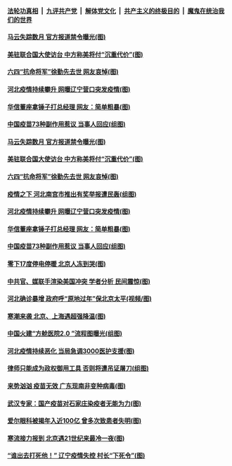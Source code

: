 

####  [法轮功真相](../../../../basic/blob/master/README.md?t=01091231) &nbsp;|&nbsp; [九评共产党](../../../../9ping.md/blob/master/README.md?t=01091231) &nbsp;|&nbsp; [解体党文化](../../../../jtdwh.md/blob/master/README.md?t=01091231)  &nbsp;|&nbsp; [共产主义的终极目的](../../../../gczydzjmd.md/blob/master/README.md?t=01091231) &nbsp;|&nbsp; [魔鬼在统治我们的世界](../../../../mgztzwmdsj.md/blob/master/README.md?t=01091231) 

#### [马云失踪数月 官方报道禁令曝光(图)](../pages/p1/958523.md?t=01091231) 

#### [美驻联合国大使访台 中方称美将付“沉重代价”(图)](../pages/p1/958463.md?t=01091231) 

#### [六四“抗命将军”徐勤先去世 网友哀悼(图)](../pages/p1/958487.md?t=01091231) 

#### [河北疫情持续攀升 网曝辽宁营口突发疫情(图)](../pages/p1/958437.md?t=01091231) 

#### [华信董座拿锤子打总经理 网友：简单粗暴(图)](../pages/p1/958446.md?t=01091231) 

#### [中国疫苗73种副作用惹议 当事人回应(组图)](../pages/p1/958418.md?t=01091231) 

#### [马云失踪数月 官方报道禁令曝光(图)](../pages/p1/958523.md?t=01091231) 

#### [美驻联合国大使访台 中方称美将付“沉重代价”(图)](../pages/p1/958463.md?t=01091231) 

#### [六四“抗命将军”徐勤先去世 网友哀悼(图)](../pages/p1/958487.md?t=01091231) 

#### [疫情之下 河北南宫市推出有奖举报遭民轰(组图)](../pages/p1/958472.md?t=01091231) 

#### [河北疫情持续攀升 网曝辽宁营口突发疫情(图)](../pages/p1/958437.md?t=01091231) 

#### [华信董座拿锤子打总经理 网友：简单粗暴(图)](../pages/p1/958446.md?t=01091231) 

#### [中国疫苗73种副作用惹议 当事人回应(组图)](../pages/p1/958418.md?t=01091231) 

#### [零下17度停电停暖 北京人冻到哭(图)](../pages/p1/958423.md?t=01091231) 

#### [中共官、媒联手渲染美国冲突 学者分析 民间震惊(图)](../pages/p1/958397.md?t=01091231) 

#### [河北确诊暴增 政府呼“原地过年”保北京太平(视频/图)](../pages/p1/958376.md?t=01091231) 

#### [寒潮来袭 北京、上海遇超强降温(图)](../pages/p1/958341.md?t=01091231) 

#### [中国火建“方舱医院2.0 ”流程图曝光(组图)](../pages/p1/958299.md?t=01091231) 

#### [河北疫情持续恶化 当局急调3000医护支援(图)](../pages/p1/958319.md?t=01091231) 

#### [律师只能成为政权御用工具 否则将遭吊证屠刀(组图)](../pages/p1/958325.md?t=01091231) 


#### [来势汹汹 疫苗无效 广东现南非变种病毒(图)](../pages/p1/958309.md?t=01091231) 

#### [武汉专家：国产疫苗对石家庄染疫者无能为力(图)](../pages/p1/958305.md?t=01091231) 

#### [爱尔眼科被揭年入近100亿 曾多次致患者失明(图)](../pages/p1/958247.md?t=01091231) 

#### [寒流接力报到 北京遇21世纪来最冷一夜(图)](../pages/p1/958280.md?t=01091231) 

#### [“谁出去打死他！” 辽宁疫情失控 村长“下死令”(图)](../pages/p1/958262.md?t=01091231) 

